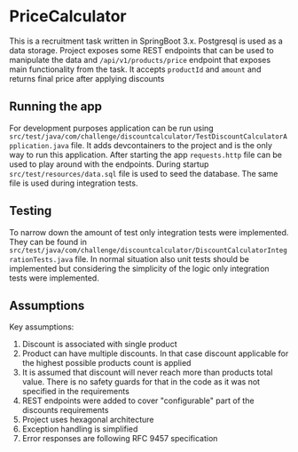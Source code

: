 # PriceCalculator
This is a recruitment task written in SpringBoot 3.x. Postgresql is used as a data storage. 
Project exposes some REST endpoints that can be used to manipulate the data and `/api/v1/products/price` endpoint 
that exposes main functionality from the task. It accepts `productId` and `amount` and returns final price after applying discounts

## Running the app
For development purposes application can be run using `src/test/java/com/challenge/discountcalculator/TestDiscountCalculatorApplication.java`
file. It adds devcontainers to the project and is the only way to run this application. After starting the app `requests.http` 
file can be used to play around with the endpoints. During startup `src/test/resources/data.sql` file is used to seed the database. 
The same file is used during integration tests.

## Testing
To narrow down the amount of test only integration tests were implemented. They can be found in `src/test/java/com/challenge/discountcalculator/DiscountCalculatorIntegrationTests.java`
file. In normal situation also unit tests should be implemented but considering the simplicity of the logic only integration tests were implemented.

## Assumptions
Key assumptions:
1. Discount is associated with single product
1. Product can have multiple discounts. In that case discount applicable for the highest possible products count is applied
1. It is assumed that discount will never reach more than products total value. There is no safety guards for that in the code as it was not specified in the requirements
1. REST endpoints were added to cover "configurable" part of the discounts requirements
1. Project uses hexagonal architecture
1. Exception handling is simplified
1. Error responses are following RFC 9457 specification

